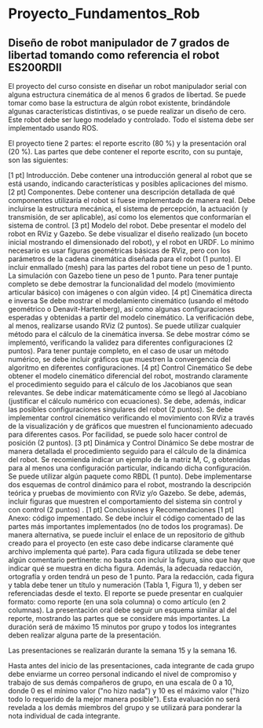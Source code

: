 # Proyecto_Fundamentos_Rob

## Diseño de robot manipulador de 7 grados de libertad tomando como referencia el robot ES200RDII

El proyecto del curso consiste en diseñar un robot manipulador serial con alguna estructura cinemática de al menos 6 grados de libertad. Se puede tomar como base la estructura de algún robot existente, brindándole algunas características distintivas, o se puede realizar un diseño de cero. Este robot debe ser luego modelado y controlado. Todo el sistema debe ser implementado usando ROS.

El proyecto tiene 2 partes: el reporte escrito (80 %) y la presentación oral (20 %). Las partes que debe contener el reporte escrito, con su puntaje, son las siguientes:

[1 pt] Introducción. Debe contener una introducción general al robot que se está usando, indicando características y posibles aplicaciones del mismo.
[2 pt] Componentes. Debe contener una descripción detallada de qué componentes utilizaría el robot si fuese implementado de manera real. Debe incluirse la estructura mecánica, el sistema de percepción, la actuación (y transmisión, de ser aplicable), así como los elementos que conformarían el sistema de control.
[3 pt] Modelo del robot. Debe presentar el modelo del robot en RViz y Gazebo.
Se debe visualizar el diseño realizado (un boceto inicial mostrando el dimensionado del robot), y el robot en URDF. Lo mínimo necesario es usar figuras geométricas básicas de RViz, pero con los parámetros de la cadena cinemática diseñada para el robot (1 punto).
El incluir enmallado (mesh) para las partes del robot tiene un peso de 1 punto.
La simulación con Gazebo tiene un peso de 1 punto. Para tener puntaje completo se debe demostrar la funcionalidad del modelo (movimiento articular básico) con imágenes o con algún video.
[4 pt] Cinemática directa e inversa
Se debe mostrar el modelamiento cinemático (usando el método geométrico o Denavit-Hartenberg), así como algunas configuraciones esperadas y obtenidas a partir del modelo cinemático. La verificación debe, al menos, realizarse usando RViz (2 puntos).
Se puede utilizar cualquier método para el cálculo de la cinemática inversa. Se debe mostrar cómo se implementó, verificando la validez para diferentes configuraciones (2 puntos). Para tener puntaje completo, en el caso de usar un método numérico, se debe incluir gráficos que muestren la convergencia del algoritmo en diferentes configuraciones.
[4 pt] Control Cinemático
Se debe obtener el modelo cinemático diferencial del robot, mostrando claramente el procedimiento seguido para el cálculo de los Jacobianos que sean relevantes. Se debe indicar matemáticamente cómo se llegó al Jacobiano (justificar el cálculo numérico con ecuaciones). Se debe, además, indicar las posibles configuraciones singulares del robot (2 puntos).
Se debe implementar control cinemático verificando el movimiento con RViz a través de la visualización y de gráficos que muestren el funcionamiento adecuado para diferentes casos. Por facilidad, se puede solo hacer control de posición (2 puntos).
[3 pt] Dinámica y Control Dinámico
Se debe mostrar de manera detallada el procedimiento seguido para el cálculo de la dinámica del robot. Se recomienda indicar un ejemplo de la matriz M, C, g obtenidas para al menos una configuración particular, indicando dicha configuración. Se puede utilizar algún paquete como RBDL (1 punto).
Debe implementarse dos esquemas de control dinámico para el robot, mostrando la descripción teórica y pruebas de movimiento con RViz y/o Gazebo. Se debe, además, incluir figuras que muestren el comportamiento del sistema sin control y con control (2 puntos) .
[1 pt] Conclusiones y Recomendaciones
[1 pt] Anexo: código impementado. Se debe incluir el código comentado de las partes más importantes implementados (no de todos los programas). De manera alternativa, se puede incluir el enlace de un repositorio de github creado para el proyecto (en este caso debe indicarse claramente qué archivo implementa qué parte).
Para cada figura utilizada se debe tener algún comentario pertinente: no basta con incluir la figura, sino que hay que indicar qué se muestra en dicha figura. Además, la adecuada redacción, ortografía y orden tendrá un peso de 1 punto. Para la redacción, cada figura y tabla debe tener un título y numeración (Tabla 1, Figura 1), y deben ser referenciadas desde el texto. El reporte se puede presentar en cualquier formato: como reporte (en una sola columna) o como artículo (en 2 columnas).
La presentación oral debe seguir un esquema similar al del reporte, mostrando las partes que se considere más importantes. La duración será de máximo 15 minutos por grupo y todos los integrantes deben realizar alguna parte de la presentación.

Las presentaciones se realizarán durante la semana 15 y la semana 16.

Hasta antes del inicio de las presentaciones, cada integrante de cada grupo debe enviarme un correo personal indicando el nivel de compromiso y trabajo de sus demás compañeros de grupo, en una escala de 0 a 10, donde 0 es el mínimo valor ("no hizo nada") y 10 es el máximo valor ("hizo todo lo requerido de la mejor manera posible"). Esta evaluación no será revelada a los demás miembros del grupo y se utilizará para ponderar la nota individual de cada integrante. 